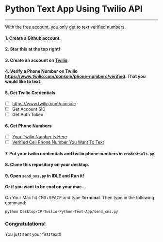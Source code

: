 # Python Text App Using Twilio API
------

With the free account, you only get to text verified numbers.

#### 1. Create a Github account.
#### 2. Star this at the top right!
#### 3. Create an account on [Twilio](http://twilio.com).
#### 4. Verify a Phone Number on Twilio https://www.twilio.com/console/phone-numbers/verified. That you would like to text.

#### 5. Get Twilio Credentials
- [ ] https://www.twilio.com/console 
- [ ] Get Account SID
- [ ] Get Auth Token

#### 6. Get Phone Numbers
- [ ] [Your Twilio Number is Here](https://www.twilio.com/console/phone-numbers/incoming)
- [ ] [Verified Cell Phone Number You Want To Text](https://www.twilio.com/console/phone-numbers/verified)

#### 7. Put your twilio credentials and twilio phone numbers in `credentials.py`

#### 8. Clone this repository on your desktop.

#### 9. Open `send_sms.py` in **IDLE** and Run it!

#### Or if you want to be cool on your mac...

On Your Mac hit <kbd>CMD</kbd>+<kbd>SPACE</kbd> and type **Terminal**.
Then type in the following command:
```
python Desktop/CP-Twilio-Python-Text-App/send_sms.py
```

### Congratulations!
You just sent your first text!!
